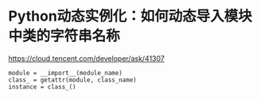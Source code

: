 # Python动态实例化：如何动态导入模块中类的字符串名称



https://cloud.tencent.com/developer/ask/41307




```
module = __import__(module_name)
class_ = getattr(module, class_name)
instance = class_()

```

